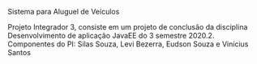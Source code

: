 Sistema para Aluguel de Veículos

Projeto Integrador 3, consiste em um projeto de conclusão
da disciplina Desenvolvimento de aplicação JavaEE do 
3 semestre 2020.2.
Componentes do PI: Silas Souza, Levi Bezerra, Eudson Souza e Vinícius Santos
